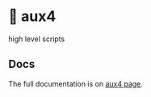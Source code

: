# 🚀 aux4
high level scripts

## Docs
The full documentation is on [aux4 page](https://definitylabs.github.io/#/products/aux4).
